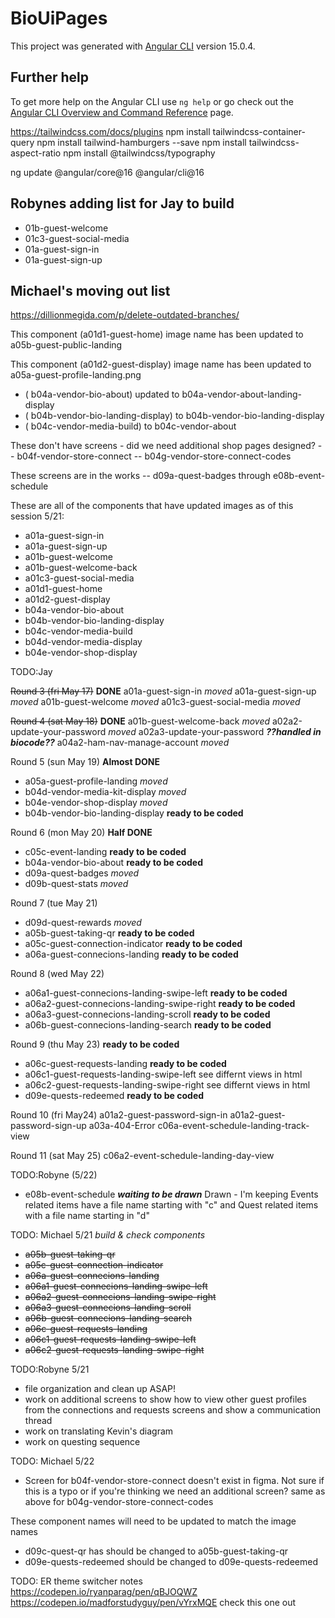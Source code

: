 # BioUiPages

This project was generated with [Angular CLI](https://github.com/angular/angular-cli) version 15.0.4.




## Further help

To get more help on the Angular CLI use `ng help` or go check out the [Angular CLI Overview and Command Reference](https://angular.io/cli) page.


https://tailwindcss.com/docs/plugins
npm install tailwindcss-container-query
npm install tailwind-hamburgers --save
npm install tailwindcss-aspect-ratio
npm install @tailwindcss/typography

ng update @angular/core@16 @angular/cli@16


## Robynes adding list for Jay to build
- 01b-guest-welcome
- 01c3-guest-social-media
- 01a-guest-sign-in
- 01a-guest-sign-up


## Michael's moving out list
https://dillionmegida.com/p/delete-outdated-branches/



This component (a01d1-guest-home) image name has been updated to a05b-guest-public-landing

This component (a01d2-guest-display) image name has been updated to a05a-guest-profile-landing.png

- ( b04a-vendor-bio-about) updated to b04a-vendor-about-landing-display
- ( b04b-vendor-bio-landing-display) to b04b-vendor-bio-landing-display
- ( b04c-vendor-media-build) to b04c-vendor-about 

These don't have screens - did we need additional shop pages designed?
-- b04f-vendor-store-connect
-- b04g-vendor-store-connect-codes

These screens are in the works -- 
d09a-quest-badges   through   e08b-event-schedule


These are all of the components that have updated images as of this session 5/21:
- a01a-guest-sign-in
- a01a-guest-sign-up
- a01b-guest-welcome
- a01b-guest-welcome-back
- a01c3-guest-social-media
- a01d1-guest-home
- a01d2-guest-display
- b04a-vendor-bio-about
- b04b-vendor-bio-landing-display
- b04c-vendor-media-build
- b04d-vendor-media-display
- b04e-vendor-shop-display



TODO:Jay

~~Round 3 (fri May 17)~~ **DONE**
a01a-guest-sign-in *moved*
a01a-guest-sign-up *moved*
a01b-guest-welcome *moved*
a01c3-guest-social-media *moved*


~~Round 4 (sat May 18)~~ **DONE**
a01b-guest-welcome-back *moved*
a02a2-update-your-password *moved*
a02a3-update-your-password ***??handled in biocode??***
a04a2-ham-nav-manage-account   *moved*


Round 5 (sun May 19)  **Almost DONE**
- a05a-guest-profile-landing  *moved*
- b04d-vendor-media-kit-display *moved*
- b04e-vendor-shop-display *moved*
- b04b-vendor-bio-landing-display   **ready to be coded**


Round 6 (mon May 20) **Half DONE**
- c05c-event-landing  **ready to be coded**
- b04a-vendor-bio-about  **ready to be coded**
- d09a-quest-badges *moved*
- d09b-quest-stats  *moved*


Round 7 (tue May 21)
- d09d-quest-rewards  *moved*
- a05b-guest-taking-qr   **ready to be coded**
- a05c-guest-connection-indicator  **ready to be coded**
- a06a-guest-connecions-landing  **ready to be coded**


Round 8 (wed May 22)
- a06a1-guest-connecions-landing-swipe-left  **ready to be coded**
- a06a2-guest-connecions-landing-swipe-right  **ready to be coded**
- a06a3-guest-connecions-landing-scroll **ready to be coded**
- a06b-guest-connecions-landing-search **ready to be coded**


Round 9 (thu May 23)  **ready to be coded**
- a06c-guest-requests-landing  **ready to be coded**
- a06c1-guest-requests-landing-swipe-left  see differnt views in html
- a06c2-guest-requests-landing-swipe-right   see differnt views in html
- d09e-quests-redeemed   **ready to be coded**


Round 10 (fri May24)
a01a2-guest-password-sign-in 
a01a2-guest-password-sign-up 
a03a-404-Error 
c06a-event-schedule-landing-track-view


Round 11 (sat May 25)
c06a2-event-schedule-landing-day-view

TODO:Robyne (5/22)
- e08b-event-schedule ***waiting to be drawn***
Drawn - I'm keeping Events related items have a file name starting with "c" and Quest related items with a file name starting in "d"




TODO: Michael 5/21  *build & check components*
- ~~a05b-guest-taking-qr~~
- ~~a05c-guest-connection-indicator~~
- ~~a06a-guest-connecions-landing~~
- ~~a06a1-guest-connecions-landing-swipe-left~~
- ~~a06a2-guest-connecions-landing-swipe-right~~
- ~~a06a3-guest-connecions-landing-scroll~~
- ~~a06b-guest-connecions-landing-search~~
- ~~a06c-guest-requests-landing~~
- ~~a06c1-guest-requests-landing-swipe-left~~
- ~~a06c2-guest-requests-landing-swipe-right~~

TODO:Robyne  5/21
- file organization and clean up ASAP!
- work on additional screens to show how to view other guest profiles from the connections and requests screens and show a communication thread
- work on translating Kevin's diagram
- work on questing sequence

TODO: Michael  5/22
- Screen for b04f-vendor-store-connect doesn't exist in figma. Not sure if this is a typo or if you're thinking we need an additional screen?
same as above for b04g-vendor-store-connect-codes


These component names will need to be updated to match the image names
- d09c-quest-qr has should be changed to a05b-guest-taking-qr
- d09e-quests-redeemed should be changed to d09e-quests-redeemed


TODO: ER
theme switcher notes
 https://codepen.io/ryanparag/pen/qBJOQWZ
 https://codepen.io/madforstudyguy/pen/vYrxMQE check this one out


